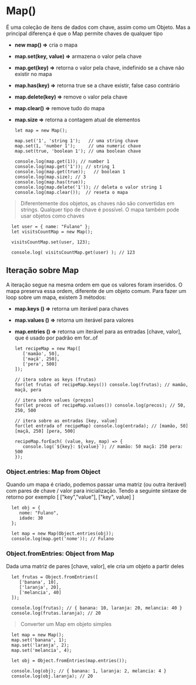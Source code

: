 # Map()
É uma coleção de itens de dados com chave, assim como um Objeto. Mas a principal diferença é que o Map permite chaves de qualquer tipo

   - **new map() =>** cria o mapa
   - **map.set(key, value) =>** armazena o valor pela chave
   - **map.get(key) =>** retorna o valor pela chave, indefinido se a chave não existir no mapa
   - **map.has(key) =>** retorna true se a chave existir, false caso contrário
   - **map.delete(key) =>** remove o valor pela chave
   - **map.clear() =>** remove tudo do mapa
   - **map.size =>** retorna a contagem atual de elementos

         let map = new Map();

         map.set('1', 'string 1');   // uma string chave
         map.set(1, 'number 1');     // uma numeric chave
         map.set(true, 'boolean 1'); // uma boolean chave

         console.log(map.get(1)); // number 1
         console.log(map.get('1')); // string 1
         console.log(map.get(true));   // boolean 1
         console.log(map.size); // 3
         console.log(map.has(true)); 
         console.log(map.delete('1')); // deleta o valor string 1
         console.log(map.clear());  // reseta o mapa

   > Diferentemente dos objetos, as chaves não são convertidas em strings. Qualquer tipo de chave é possível. O mapa também pode usar objetos como chaves


      let user = { name: "Fulano" };
      let visitsCountMap = new Map();

      visitsCountMap.set(user, 123);

      console.log( visitsCountMap.get(user) ); // 123

   ## Iteração sobre Map
   A iteração segue na mesma ordem em que os valores foram inseridos. O mapa preserva essa ordem, diferente de um objeto comum. Para fazer um loop sobre um mapa, existem 3 métodos:

   - **map.keys () =>** retorna um iterável para chaves
   - **map.values () =>** retorna um iterável para valores
   - **map.entries () =>** retorna um iterável para as entradas [chave, valor], que é usado por padrão em for..of

         let recipeMap = new Map([
            ['mamão', 50],
            ['maçã', 250],
            ['pera', 500]
         ]);

         // itera sobre as keys (frutas)
         for(let frutas of recipeMap.keys()) console.log(frutas); // mamão, maçã, pera

         // itera sobre values (preços)
         for(let precos of recipeMap.values()) console.log(precos); // 50, 250, 500

         // itera sobre as entradas [key, value]
         for(let entrada of recipeMap) console.log(entrada); // [mamão, 50] [maçã, 250] [pera, 500]

         recipeMap.forEach( (value, key, map) => {
            console.log(`${key}: ${value}`); // mamão: 50 maçã: 250 pera: 500
         });

   ### Object.entries: Map from Object
   Quando um mapa é criado, podemos passar uma matriz (ou outra iterável) com pares de chave / valor 
   para inicialização. Tendo a seguinte sintaxe de retorno por exemplo [ ["key","value"], ["key", value] ]

      let obj = {
         nome: "Fulano",
         idade: 30
      };

      let map = new Map(Object.entries(obj));
      console.log(map.get('nome')); // Fulano

   ### Object.fromEntries: Object from Map
   Dada uma matriz de pares [chave, valor], ele cria um objeto a partir deles

      let frutas = Object.fromEntries([
         ['banana', 10],
         ['laranja', 20],
         ['melancia', 40]
      ]);

      console.log(frutas); // { banana: 10, laranja: 20, melancia: 40 }
      console.log(frutas.laranja); // 20

   > Converter um Map em objeto simples

      let map = new Map();
      map.set('banana', 1);
      map.set('laranja', 2);
      map.set('melancia', 4);

      let obj = Object.fromEntries(map.entries());

      console.log(obj); // { banana: 1, laranja: 2, melancia: 4 }
      console.log(obj.laranja); // 20
